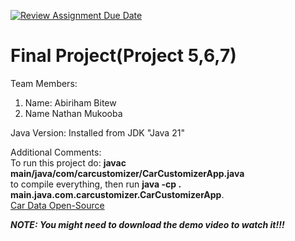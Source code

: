 [![Review Assignment Due Date](https://classroom.github.com/assets/deadline-readme-button-24ddc0f5d75046c5622901739e7c5dd533143b0c8e959d652212380cedb1ea36.svg)](https://classroom.github.com/a/M_5_MKPE)
# Final Project(Project 5,6,7)

Team Members:
1. Name: Abiriham Bitew
2. Name Nathan Mukooba

Java Version: Installed from JDK "Java 21"

Additional Comments:
<br>
To run this project do: **javac main/java/com/carcustomizer/CarCustomizerApp.java** <br>
to compile everything, then run **java -cp . main.java.com.carcustomizer.CarCustomizerApp**. <br>
[Car Data Open-Source](https://github.com/abhionlyone/us-car-models-data)


***NOTE: You might need to download the demo video to watch it!!!***
